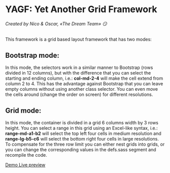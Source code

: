 # YAGF: Yet Another Grid Framework
###### Created by Nico & Oscar, «The Dream Team» :smirk:

This framework is a grid based layout framework that has two modes:
## Bootstrap mode:
In this mode, the selectors work in a similar manner to Bootstrap (rows divided in 12 columns), but with the difference that you can select the starting and ending column, i.e.: **col-md-2-4** will make the cell extend from column 2 to 4. This has the advantage against Bootstrap that you can leave empty columns without using another class selector. You can even move the cells around (change the order on screen) for different resolutions.

## Grid mode:
In this mode, the container is divided in a grid 6 columns width by 3 rows height. You can select a range in this grid using an Excel-like syntax, i.e.: **range-md-a1-b2** will select the top left four cells in medium resolution and **range-lg-b5-c6** will select the bottom right four cells in large resolutions.
To compensate for the three row limit you can either nest grids into grids, or you can change the corresponding values in the defs.sass segment and recompile the code.

[Demo Live preview](https://rawcdn.githack.com/oscarnava/custom-grid-framework/1ad48cd49d0cb9518d5a1296a45e0906d0275c3c/index.html)
